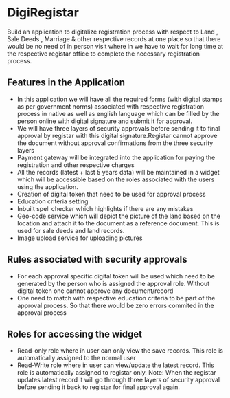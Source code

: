 # DigiRegistar
Build an application to digitalize registration process with respect to Land , Sale Deeds , Marriage & other respective records at one place so that there would be no need of in person visit where in we have to wait for long time at the respective registar office to complete the necessary registration process. 

## Features in the Application
* In this application we will have all the required forms (with digital stamps as per government norms) associated with respective registration process in native as   well as english language which can be filled by the person online with digital signature and submit it for approval.
* We will have three layers of security approvals before sending it to final approval by registar with this digital signature.Registar cannot approve the document without approval confirmations from the three security layers
* Payment gateway will be integrated into the application for paying the registration and other respective charges
* All the records (latest + last 5 years data) will be maintained in a widget which will be accessible based on the roles associated with the users using the application.
* Creation of digital token that need to be used for approval process
* Education criteria setting
* Inbuilt spell checker which highlights if there are any mistakes
* Geo-code service which will depict the picture of the land based on the location and attach it to the document as a reference document. This is used for sale deeds and land records.
* Image upload service for uploading pictures

## Rules associated with security approvals
* For each approval specific digital token will be used which need to be generated by the person who is assigned the approval role. Without digital token one cannot approve any document/record
* One need to match with respective education criteria to be part of the approval process. So that there would be zero errors commited in the approval process

## Roles for accessing the widget
* Read-only role where in user can only view the save records. This role is automatically assigned to the normal user
* Read-Write role where in user can view/update the latest record. This role is automatically assigned to registar only. 
Note: When the registar updates latest record it will go through three layers of security approval before sending it back to registar for final approval again.


